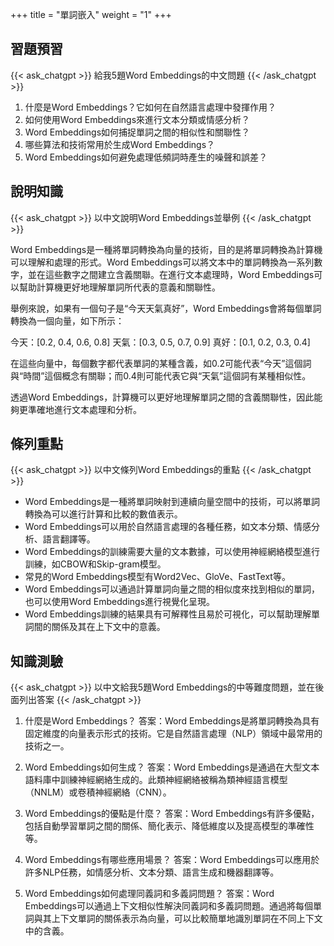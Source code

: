 +++
title = "單詞嵌入"
weight = "1"
+++
## 習題預習
{{< ask_chatgpt >}}
給我5題Word Embeddings的中文問題
{{< /ask_chatgpt >}}

1. 什麼是Word Embeddings？它如何在自然語言處理中發揮作用？
2. 如何使用Word Embeddings來進行文本分類或情感分析？
3. Word Embeddings如何捕捉單詞之間的相似性和關聯性？
4. 哪些算法和技術常用於生成Word Embeddings？
5. Word Embeddings如何避免處理低頻詞時產生的噪聲和誤差？   

## 說明知識
{{< ask_chatgpt >}}
以中文說明Word Embeddings並舉例
{{< /ask_chatgpt >}}

Word Embeddings是一種將單詞轉換為向量的技術，目的是將單詞轉換為計算機可以理解和處理的形式。Word Embeddings可以將文本中的單詞轉換為一系列數字，並在這些數字之間建立含義關聯。在進行文本處理時，Word Embeddings可以幫助計算機更好地理解單詞所代表的意義和關聯性。

舉例來說，如果有一個句子是“今天天氣真好”，Word Embeddings會將每個單詞轉換為一個向量，如下所示：

今天：[0.2, 0.4, 0.6, 0.8]
天氣：[0.3, 0.5, 0.7, 0.9]
真好：[0.1, 0.2, 0.3, 0.4]

在這些向量中，每個數字都代表單詞的某種含義，如0.2可能代表“今天”這個詞與“時間”這個概念有關聯；而0.4則可能代表它與“天氣”這個詞有某種相似性。

透過Word Embeddings，計算機可以更好地理解單詞之間的含義關聯性，因此能夠更準確地進行文本處理和分析。   

## 條列重點
{{< ask_chatgpt >}}
以中文條列Word Embeddings的重點
{{< /ask_chatgpt >}}

- Word Embeddings是一種將單詞映射到連續向量空間中的技術，可以將單詞轉換為可以進行計算和比較的數值表示。
- Word Embeddings可以用於自然語言處理的各種任務，如文本分類、情感分析、語言翻譯等。
- Word Embeddings的訓練需要大量的文本數據，可以使用神經網絡模型進行訓練，如CBOW和Skip-gram模型。
- 常見的Word Embeddings模型有Word2Vec、GloVe、FastText等。
- Word Embeddings可以通過計算單詞向量之間的相似度來找到相似的單詞，也可以使用Word Embeddings進行視覺化呈現。
- Word Embeddings訓練的結果具有可解釋性且易於可視化，可以幫助理解單詞間的關係及其在上下文中的意義。   

## 知識測驗
{{< ask_chatgpt >}}
以中文給我5題Word Embeddings的中等難度問題，並在後面列出答案
{{< /ask_chatgpt >}}

1. 什麼是Word Embeddings？ 
答案：Word Embeddings是將單詞轉換為具有固定維度的向量表示形式的技術。它是自然語言處理（NLP）領域中最常用的技術之一。

2. Word Embeddings如何生成？ 
答案：Word Embeddings是通過在大型文本語料庫中訓練神經網絡生成的。此類神經網絡被稱為類神經語言模型（NNLM）或卷積神經網絡（CNN）。

3. Word Embeddings的優點是什麼？ 
答案：Word Embeddings有許多優點，包括自動學習單詞之間的關係、簡化表示、降低維度以及提高模型的準確性等。

4. Word Embeddings有哪些應用場景？ 
答案：Word Embeddings可以應用於許多NLP任務，如情感分析、文本分類、語言生成和機器翻譯等。

5. Word Embeddings如何處理同義詞和多義詞問題？ 
答案：Word Embeddings可以通過上下文相似性解決同義詞和多義詞問題。通過將每個單詞與其上下文單詞的關係表示為向量，可以比較簡單地識別單詞在不同上下文中的含義。   

